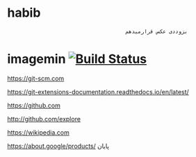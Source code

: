 # habib
                                          بزوددی عکس قرارمیدهم




# imagemin [![Build Status](https://travis-ci.com/imagemin/imagemin.svg?branch=master)](https://git-scm.com)


https://git-scm.com


https://git-extensions-documentation.readthedocs.io/en/latest/


https://github.com


http://github.com/explore


https://wikipedia.com



https://about.google/products/
پایان

